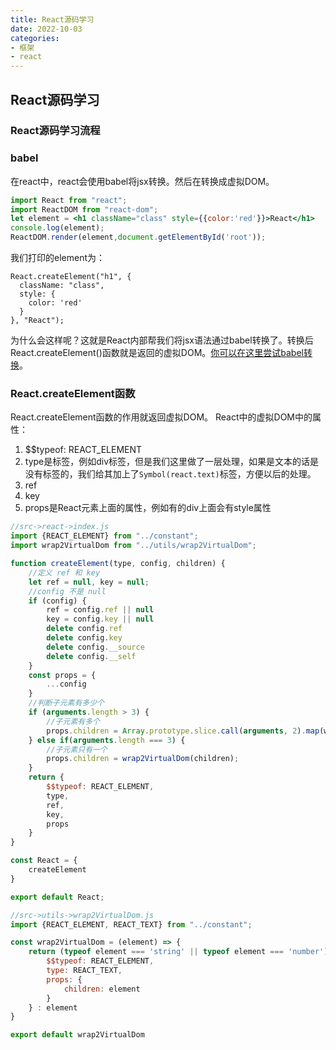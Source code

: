 ```yaml
---
title: React源码学习
date: 2022-10-03
categories: 
- 框架
- react
---
```


## React源码学习

### React源码学习流程


### babel

在react中，react会使用babel将jsx转换。然后在转换成虚拟DOM。

```jsx
import React from "react";
import ReactDOM from "react-dom";
let element = <h1 className="class" style={{color:'red'}}>React</h1>
console.log(element);
ReactDOM.render(element,document.getElementById('root'));
```

我们打印的element为：

```
React.createElement("h1", {
  className: "class",
  style: {
    color: 'red'
  }
}, "React");
```

为什么会这样呢？这就是React内部帮我们将jsx语法通过babel转换了。转换后React.createElement()函数就是返回的虚拟DOM。[你可以在这里尝试babel转换](https://www.babeljs.cn/repl#?browsers=defaults%2C%20not%20ie%2011%2C%20not%20ie_mob%2011&build=&builtIns=false&corejs=3.21&spec=false&loose=false&code_lz=Q&debug=false&forceAllTransforms=false&shippedProposals=false&circleciRepo=&evaluate=false&fileSize=false&timeTravel=false&sourceType=module&lineWrap=true&presets=env%2Creact%2Cstage-2&prettier=false&targets=&version=7.19.2&externalPlugins=&assumptions=%7B%7D)。

### React.createElement函数
React.createElement函数的作用就返回虚拟DOM。
React中的虚拟DOM中的属性：

1. $$typeof: REACT_ELEMENT
2. type是标签，例如div标签，但是我们这里做了一层处理，如果是文本的话是没有标签的，我们给其加上了`Symbol(react.text)`标签，方便以后的处理。
3. ref
4. key
5. props是React元素上面的属性，例如有的div上面会有style属性

```js
//src->react->index.js
import {REACT_ELEMENT} from "../constant";
import wrap2VirtualDom from "../utils/wrap2VirtualDom";

function createElement(type, config, children) {
    //定义 ref 和 key
    let ref = null, key = null;
    //config 不是 null
    if (config) {
        ref = config.ref || null
        key = config.key || null
        delete config.ref
        delete config.key
        delete config.__source
        delete config.__self
    }
    const props = {
        ...config
    }
    //判断子元素有多少个
    if (arguments.length > 3) {
        //子元素有多个
        props.children = Array.prototype.slice.call(arguments, 2).map(wrap2VirtualDom);
    } else if(arguments.length === 3) {
        //子元素只有一个
        props.children = wrap2VirtualDom(children);
    }
    return {
        $$typeof: REACT_ELEMENT,
        type,
        ref,
        key,
        props
    }
}

const React = {
    createElement
}

export default React;
```

```js
//src->utils->wrap2VirtualDom.js
import {REACT_ELEMENT, REACT_TEXT} from "../constant";

const wrap2VirtualDom = (element) => {
    return (typeof element === 'string' || typeof element === 'number') ? {
        $$typeof: REACT_ELEMENT,
        type: REACT_TEXT,
        props: {
            children: element
        }
    } : element
}

export default wrap2VirtualDom
```
